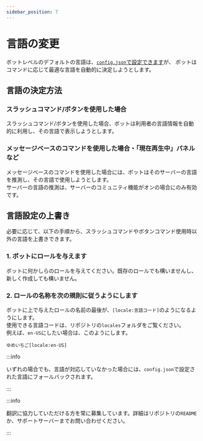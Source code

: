 ```yaml
---
sidebar_position: 7
---
```

# 言語の変更
ボットレベルのデフォルトの言語は、[`config.json`で設定できます](../../setup/installation/configuration#defaultlanguage-string)が、
ボットはコマンドに応じて最適な言語を自動的に決定しようとします。

## 言語の決定方法
### スラッシュコマンド/ボタンを使用した場合
スラッシュコマンド/ボタンを使用した場合、ボットは利用者の言語情報を自動的に利用し、その言語で表示しようとします。

### メッセージベースのコマンドを使用した場合・「現在再生中」パネルなど
メッセージベースのコマンドを使用した場合には、ボットはそのサーバーの言語を推測し、その言語で使用しようとします。  
サーバーの言語の推測は、サーバーのコミュニティ機能がオンの場合にのみ有効です。

## 言語設定の上書き
必要に応じて、以下の手順から、スラッシュコマンドやボタンコマンド使用時以外の言語を上書きできます。
### 1. ボットにロールを与えます
ボットに何かしらのロールを与えてください。既存のロールでも構いませんし、新しく作成しても構いません。

### 2. ロールの名称を次の規則に従うようにします
ボットに上で与えたロールの名前の最後が、`[locale:言語コード]`のようになるようにします。  
使用できる言語コードは、リポジトリの`locales`フォルダをご覧ください。  
例えば、`en-US`にしたい場合は、このようにします。
```text title=ロール名
ゆめいちご[locale:en-US]
```

:::info

いずれの場合でも、言語が対応していなかった場合には、`config.json`で設定された言語にフォールバックされます。

:::

:::info

翻訳に協力していただける方を常に募集しています。詳細はリポジトリの`README`か、サポートサーバーまでお問い合わせください。

:::
